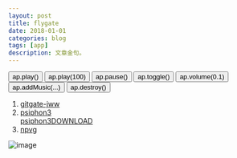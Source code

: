 ```yaml
---
layout: post
title: flygate 
date: 2018-01-01
categories: blog
tags: [app]
description: 文章金句。
---
```


<body>
        <button onclick="ap1.play()">ap.play()</button>
        <button onclick="ap1.play(100)">ap.play(100)</button>
        <button onclick="ap1.pause()">ap.pause()</button>
        <button onclick="ap1.toggle()">ap.toggle()</button>
        <button onclick="ap1.volume(0.1)">ap.volume(0.1)</button>
        <button onclick="ap1.addMusic([
            {
                title: 'あっちゅ～ま青春!',
                author: '七森中☆ごらく部',
                url: 'http://devtest.qiniudn.com/あっちゅ～ま青春!.mp3',
                pic: 'http://devtest.qiniudn.com/あっちゅ～ま青春!.jpg',
                lrc: 'あっちゅ～ま青春!.lrc'
            },
            {
                title: 'secret base~君がくれたもの~',
                author: '茅野愛衣',
                url: 'http://devtest.qiniudn.com/secret base~.mp3',
                pic: 'http://devtest.qiniudn.com/secret base~.jpg',
                lrc: 'secret base~君がくれたもの~.lrc'
            },
            {
                title: '回レ！雪月花',
                author: '小倉唯',
                url: 'http://devtest.qiniudn.com/回レ！雪月花.mp3',
                pic: 'http://devtest.qiniudn.com/回レ！雪月花.jpg',
                lrc: '回レ！雪月花.lrc'
            }
        ])">ap.addMusic(...)</button>
<button onclick="ap1.destroy()">ap.destroy()</button>
<div id="player1" class="aplayer"></div>
<script src="../dist/APlayer.min.js"></script>
<script src="demo.js"></script>
</body>

1. [gitgate-jww](https://github.com/bannedbook/fanqiang/wiki)
1. [psiphon3](https://psiphon.ca/zh/download.html)<br>[psiphon3DOWNLOAD](https://psiphon.ca/psiphon3.exe)
1. [npvg](http://www.vpngate.net/cn/download.aspx)

![image](https://github.com/feiyuii/feiyuii.github.io/blob/master/img/crowds/crowds.jpg?raw=true)
